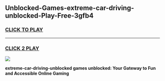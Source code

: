 
## Unblocked-Games-extreme-car-driving-unblocked-Play-Free-3gfb4
<h3>
<a href="https://premium76.site?title=extreme-car-driving-unblocked&ref=19M">CLICK TO PLAY</a></h3>
<hr>

<h3>
<a href="https://premium76.site?title=extreme-car-driving-unblocked&ref=19M">CLICK 2 PLAY</a>
  
</h3>

<a href="https://premium76.site?title=extreme-car-driving-unblocked&ref=19M"><img src="https://clearcache.store/games.png"></a>


**extreme-car-driving-unblocked games unblocked: Your Gateway to Fun and Accessible Online Gaming**
